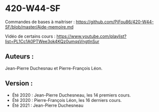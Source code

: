 # 420-W44-SF

Commandes de bases à maitriser : https://github.com/PiFou86/420-W44-SF/blob/master/Aide-memoire.md

Vidéo de certains cours : https://www.youtube.com/playlist?list=PL1Cc1A0PTWee3ok4KQz0umqsVngtlnSur

## Auteurs :
Jean-Pierre Duchesnau et Pierre-François Léon.

## Version : 
- Été 2020 : Jean-Pierre Duchesneau,  les 14 premiers cours.
- Été 2020 : Pierre-François Léon, les 16 derniers cours.
- Été 2021 : Jean-Pierre Duchesneau
